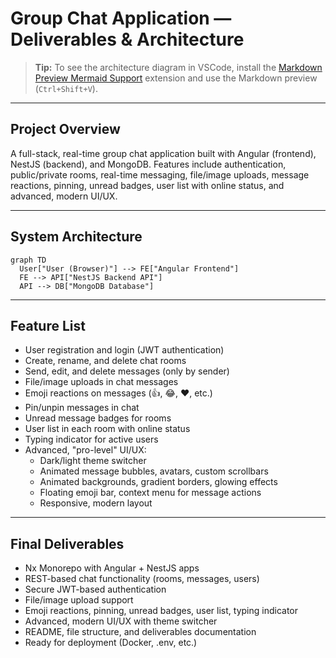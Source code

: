 # Group Chat Application — Deliverables & Architecture

> **Tip:** To see the architecture diagram in VSCode, install the [Markdown Preview Mermaid Support](https://marketplace.visualstudio.com/items?itemName=bierner.markdown-mermaid) extension and use the Markdown preview (`Ctrl+Shift+V`).

---

## Project Overview
A full-stack, real-time group chat application built with Angular (frontend), NestJS (backend), and MongoDB. Features include authentication, public/private rooms, real-time messaging, file/image uploads, message reactions, pinning, unread badges, user list with online status, and advanced, modern UI/UX.

---

## System Architecture

```mermaid
graph TD
  User["User (Browser)"] --> FE["Angular Frontend"]
  FE --> API["NestJS Backend API"]
  API --> DB["MongoDB Database"]
```

---

## Feature List
- User registration and login (JWT authentication)
- Create, rename, and delete chat rooms
- Send, edit, and delete messages (only by sender)
- File/image uploads in chat messages
- Emoji reactions on messages (👍, 😂, ❤️, etc.)
- Pin/unpin messages in chat
- Unread message badges for rooms
- User list in each room with online status
- Typing indicator for active users
- Advanced, "pro-level" UI/UX:
  - Dark/light theme switcher
  - Animated message bubbles, avatars, custom scrollbars
  - Animated backgrounds, gradient borders, glowing effects
  - Floating emoji bar, context menu for message actions
  - Responsive, modern layout

---

## Final Deliverables
- Nx Monorepo with Angular + NestJS apps
- REST-based chat functionality (rooms, messages, users)
- Secure JWT-based authentication
- File/image upload support
- Emoji reactions, pinning, unread badges, user list, typing indicator
- Advanced, modern UI/UX with theme switcher
- README, file structure, and deliverables documentation
- Ready for deployment (Docker, .env, etc.) 